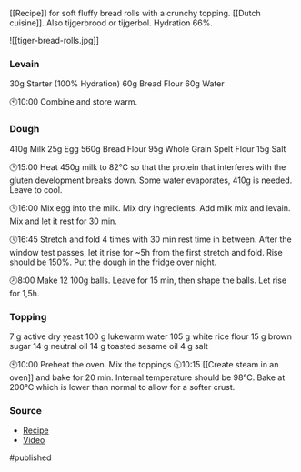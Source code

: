 [[Recipe]] for soft fluffy bread rolls with a crunchy topping.	[[Dutch cuisine]]. Also tijgerbrood or tijgerbol. Hydration 66%.

![[tiger-bread-rolls.jpg]]

### Levain
30g	Starter (100% Hydration)
60g	Bread Flour
60g	Water

🕙10:00 
Combine and store warm.

### Dough
410g Milk
25g	Egg
560g Bread Flour
95g	Whole Grain Spelt Flour
15g	Salt

🕒15:00 
Heat 450g milk to 82°C so that the protein that interferes with the gluten development breaks down. Some water evaporates, 410g is needed. Leave to cool.

🕓16:00 
Mix egg into the milk. Mix dry ingredients. Add milk mix and levain. Mix and let it rest for 30 min.

🕔16:45 
Stretch and fold 4 times with 30 min rest time in between. After the window test passes, let it rise for ~5h from the first stretch and fold. Rise should be 150%. Put the dough in the fridge over night.

🕗8:00 
Make 12 100g balls. Leave for 15 min, then shape the balls. Let rise for 1,5h.

### Topping
7 g active dry yeast
100 g lukewarm water
105 g white rice flour
15 g brown sugar
14 g neutral oil
14 g toasted sesame oil
4 g salt

🕙10:00 
Preheat the oven. Mix the toppings
🕥10:15 
[[Create steam in an oven]] and bake for 20 min. Internal temperature should be 98°C. Bake at 200°C which is lower than normal to allow for a softer crust.

### Source
- [Recipe](https://foodgeek.dk/en/tiger-bread-rolls-recipe/)
- [Video](https://www.youtube.com/watch?v=l1hW6aUlSHA)

#published 